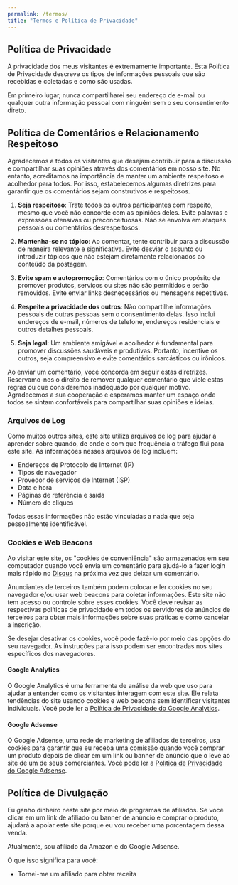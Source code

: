 ```yaml
---
permalink: /termos/
title: "Termos e Política de Privacidade"
---
```


## Política de Privacidade

A privacidade dos meus visitantes é extremamente importante. Esta Política de Privacidade descreve os tipos de informações pessoais que são recebidas e coletadas e como são usadas.

Em primeiro lugar, nunca compartilharei seu endereço de e-mail ou qualquer outra informação pessoal com ninguém sem o seu consentimento direto.


## Política de Comentários e Relacionamento Respeitoso

Agradecemos a todos os visitantes que desejam contribuir para a discussão e compartilhar suas opiniões através dos comentários em nosso site. No entanto, acreditamos na importância de manter um ambiente respeitoso e acolhedor para todos. Por isso, estabelecemos algumas diretrizes para garantir que os comentários sejam construtivos e respeitosos.

1. **Seja respeitoso**: Trate todos os outros participantes com respeito, mesmo que você não concorde com as opiniões deles. Evite palavras e expressões ofensivas ou preconceituosas. Não se envolva em ataques pessoais ou comentários desrespeitosos.

2. **Mantenha-se no tópico**: Ao comentar, tente contribuir para a discussão de maneira relevante e significativa. Evite desviar o assunto ou introduzir tópicos que não estejam diretamente relacionados ao conteúdo da postagem.

3. **Evite spam e autopromoção**: Comentários com o único propósito de promover produtos, serviços ou sites não são permitidos e serão removidos. Evite enviar links desnecessários ou mensagens repetitivas.

4. **Respeite a privacidade dos outros**: Não compartilhe informações pessoais de outras pessoas sem o consentimento delas. Isso inclui endereços de e-mail, números de telefone, endereços residenciais e outros detalhes pessoais.

5. **Seja legal**: Um ambiente amigável e acolhedor é fundamental para promover discussões saudáveis e produtivas. Portanto, incentive os outros, seja compreensivo e evite comentários sarcásticos ou irônicos.

Ao enviar um comentário, você concorda em seguir estas diretrizes. Reservamo-nos o direito de remover qualquer comentário que viole estas regras ou que consideremos inadequado por qualquer motivo. Agradecemos a sua cooperação e esperamos manter um espaço onde todos se sintam confortáveis para compartilhar suas opiniões e ideias.


### Arquivos de Log

Como muitos outros sites, este site utiliza arquivos de log para ajudar a aprender sobre quando, de onde e com que frequência o tráfego flui para este site. As informações nesses arquivos de log incluem:

* Endereços de Protocolo de Internet (IP)
* Tipos de navegador
* Provedor de serviços de Internet (ISP)
* Data e hora
* Páginas de referência e saída
* Número de cliques

Todas essas informações não estão vinculadas a nada que seja pessoalmente identificável.

### Cookies e Web Beacons

Ao visitar este site, os "cookies de conveniência" são armazenados em seu computador quando você envia um comentário para ajudá-lo a fazer login mais rápido no [Disqus](http://disqus.com) na próxima vez que deixar um comentário.

Anunciantes de terceiros também podem colocar e ler cookies no seu navegador e/ou usar web beacons para coletar informações. Este site não tem acesso ou controle sobre esses cookies. Você deve revisar as respectivas políticas de privacidade em todos os servidores de anúncios de terceiros para obter mais informações sobre suas práticas e como cancelar a inscrição.

Se desejar desativar os cookies, você pode fazê-lo por meio das opções do seu navegador. As instruções para isso podem ser encontradas nos sites específicos dos navegadores.

#### Google Analytics

O Google Analytics é uma ferramenta de análise da web que uso para ajudar a entender como os visitantes interagem com este site. Ele relata tendências do site usando cookies e web beacons sem identificar visitantes individuais. Você pode ler a [Política de Privacidade do Google Analytics](http://www.google.com/analytics/learn/privacy.html).

#### Google Adsense

O Google Adsense, uma rede de marketing de afiliados de terceiros, usa cookies para garantir que eu receba uma comissão quando você comprar um produto depois de clicar em um link ou banner de anúncio que o leve ao site de um de seus comerciantes. Você pode ler a [Política de Privacidade do Google Adsense](http://support.google.com/adsense/bin/answer.py?hl=pt-BR&answer=48182).

## Política de Divulgação

Eu ganho dinheiro neste site por meio de programas de afiliados. Se você clicar em um link de afiliado ou banner de anúncio e comprar o produto, ajudará a apoiar este site porque eu vou receber uma porcentagem dessa venda.

Atualmente, sou afiliado da Amazon e do Google Adsense.

O que isso significa para você:

* Tornei-me um afiliado para obter receita
